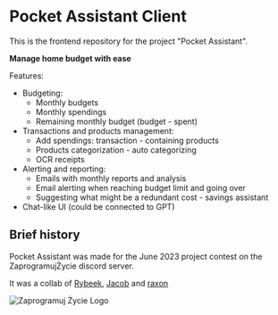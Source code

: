 # Pocket Assistant Client

This is the frontend repository for the project "Pocket Assistant".

**Manage home budget with ease**

Features:

-   Budgeting:
    -   Monthly budgets
    -   Monthly spendings
    -   Remaining monthly budget (budget - spent)
-   Transactions and products management:
    -   Add spendings: transaction - containing products
    -   Products categorization - auto categorizing
    -   OCR receipts
-   Alerting and reporting:
    -   Emails with monthly reports and analysis
    -   Email alerting when reaching budget limit and going over
    -   Suggesting what might be a redundant cost - savings assistant
-   Chat-like UI (could be connected to GPT)

## Brief history

Pocket Assistant was made for the June 2023 project contest on the ZaprogramujŻycie discord server.

It was a collab of [Rybeek](https://github.com/MichalTomczakSE), [Jacob](https://github.com/Eghizio) and [raxon](https://github.com/raxonpc)

![Zaprogramuj Życie Logo](https://zaprogramujzycie.pl/wp-content/uploads/2020/06/logo.png)
